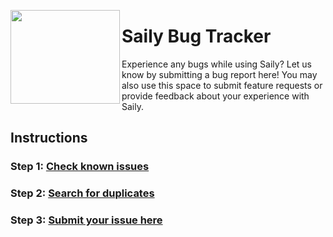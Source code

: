 <img align="left" src="https://cdn.dribbble.com/users/124355/screenshots/3617982/artboard.png" width="175" height="150"></img>

# Saily Bug Tracker
Experience any bugs while using Saily? Let us know by submitting a bug report here! You may also use this space to submit feature requests or provide feedback about your experience with Saily.

## Instructions
### Step 1: [Check known issues](https://github.com/SailyTeam/BugTracker/issues/1)
### Step 2: [Search for duplicates](https://github.com/SailyTeam/BugTracker/issues)
### Step 3: [Submit your issue here](https://github.com/SailyTeam/BugTracker/issues/new/choose)
